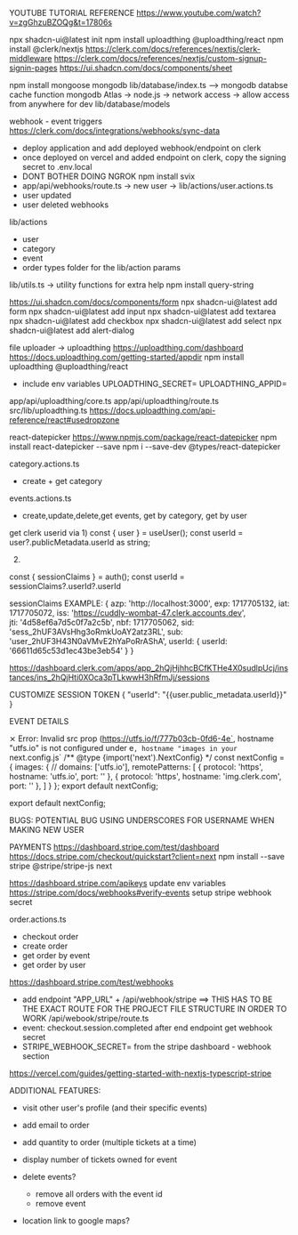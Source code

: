 YOUTUBE TUTORIAL REFERENCE
https://www.youtube.com/watch?v=zgGhzuBZOQg&t=17806s

npx shadcn-ui@latest init
npm install uploadthing @uploadthing/react
npm install @clerk/nextjs
https://clerk.com/docs/references/nextjs/clerk-middleware
https://clerk.com/docs/references/nextjs/custom-signup-signin-pages
https://ui.shadcn.com/docs/components/sheet

npm install mongoose mongodb
lib/database/index.ts --> mongodb databse cache function
mongodb Atlas -> node.js -> network access -> allow access from anywhere for dev
lib/database/models

webhook - event triggers
https://clerk.com/docs/integrations/webhooks/sync-data
- deploy application and add deployed webhook/endpoint on clerk
- once deployed on vercel and added endpoint on clerk, copy the signing secret to .env.local
- DONT BOTHER DOING NGROK
npm install svix
- app/api/webhooks/route.ts -> new user -> lib/actions/user.actions.ts
- user updated
- user deleted webhooks

lib/actions
- user
- category
- event
- order
types folder for the lib/action params

lib/utils.ts -> utility functions for extra help
npm install query-string

https://ui.shadcn.com/docs/components/form
npx shadcn-ui@latest add form
npx shadcn-ui@latest add input
npx shadcn-ui@latest add textarea
npx shadcn-ui@latest add checkbox
npx shadcn-ui@latest add select
npx shadcn-ui@latest add alert-dialog


file uploader -> uploadthing
https://uploadthing.com/dashboard 
https://docs.uploadthing.com/getting-started/appdir
npm install uploadthing @uploadthing/react
- include env variables
UPLOADTHING_SECRET=
UPLOADTHING_APPID=

app/api/uploadthing/core.ts
app/api/uploadthing/route.ts
src/lib/uploadthing.ts
https://docs.uploadthing.com/api-reference/react#usedropzone

react-datepicker
https://www.npmjs.com/package/react-datepicker
npm install react-datepicker --save
npm i --save-dev @types/react-datepicker

category.actions.ts
- create + get category

events.actions.ts
- create,update,delete,get events, get by category, get by user

get clerk userid via
1)
const { user } = useUser();
const userId = user?.publicMetadata.userId as string;

2)
const { sessionClaims } = auth();
const userId = sessionClaims?.userId?.userId

sessionClaims EXAMPLE:
{
  azp: 'http://localhost:3000',
  exp: 1717705132,
  iat: 1717705072,
  iss: 'https://cuddly-wombat-47.clerk.accounts.dev',     
  jti: '4d58ef6a7d5c0f7a2c5b',
  nbf: 1717705062,
  sid: 'sess_2hUF3AVsHhg3oRmkUoAY2atz3RL',
  sub: 'user_2hUF3H43N0aVMvE2hYaPoRrAShA',
  userId: { userId: '66611d65c53d1ec43be3eb54' }
}

https://dashboard.clerk.com/apps/app_2hQjHjhhcBCfKTHe4X0sudlpUcj/instances/ins_2hQjHti0XOca3pTLkwwH3hRfmJj/sessions

CUSTOMIZE SESSION TOKEN
{
	"userId": "{{user.public_metadata.userId}}"
}

EVENT DETAILS

⨯ Error: Invalid src prop (https://utfs.io/f/777b03cb-0fd6-4e`, hostname "utfs.io" is not configured under e`, hostname "images in your `next.config.js`
/** @type {import('next').NextConfig} */
const nextConfig = {
    images: {
        // domains: ['utfs.io'],
        remotePatterns: [
            {
                protocol: 'https',
                hostname: 'utfs.io',
                port: ''
            },
            {
                protocol: 'https',
                hostname: 'img.clerk.com',
                port: ''
            },
        ]
    }
};
export default nextConfig;


export default nextConfig;


BUGS:
POTENTIAL BUG USING UNDERSCORES FOR USERNAME WHEN MAKING NEW USER


PAYMENTS
https://dashboard.stripe.com/test/dashboard
https://docs.stripe.com/checkout/quickstart?client=next
npm install --save stripe @stripe/stripe-js next

https://dashboard.stripe.com/apikeys
update env variables
https://stripe.com/docs/webhooks#verify-events
setup stripe webhook secret

order.actions.ts
- checkout order
- create order
- get order by event
- get order by user

https://dashboard.stripe.com/test/webhooks
- add endpoint
"APP_URL" + /api/webhook/stripe ==> THIS HAS TO BE THE EXACT ROUTE FOR THE PROJECT FILE STRUCTURE IN ORDER TO WORK
/api/webook/stripe/route.ts
- event: checkout.session.completed
after end endpoint get webhook secret
- STRIPE_WEBHOOK_SECRET= from the stripe dashboard - webhook section

https://vercel.com/guides/getting-started-with-nextjs-typescript-stripe


ADDITIONAL FEATURES:
- visit other user's profile (and their specific events)

- add email to order
- add quantity to order (multiple tickets at a time)
- display number of tickets owned for event
- delete events?
    - remove all orders with the event id
    - remove event
- location link to google maps?
